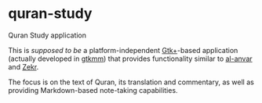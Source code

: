 # quran-study
Quran Study application

This is _supposed to be_ a platform-independent [Gtk+]-based application (actually developed in [gtkmm])
that provides functionality similar to [al-anvar] and [Zekr].

The focus is on the text of Quran, its translation and commentary,
as well as providing Markdown-based note-taking capabilities.

[Gtk+]: https://www.gtk.org/
[gtkmm]: https://www.gtkmm.org/en/
[al-anvar]: https://sourceforge.net/projects/al-anvar/
[Zekr]: http://zekr.org/
